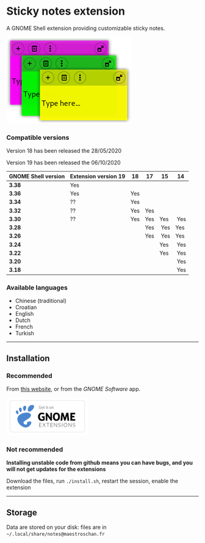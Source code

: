 # Sticky notes extension

A GNOME Shell extension providing customizable sticky notes.

![](./notes@maestroschan.fr/screenshots/about_picture.png)

### Compatible versions

Version 18 has been released the 28/05/2020

Version 19 has been released the 06/10/2020

| GNOME Shell version | Extension version 19 | 18  | 17  | 15  | 14  |
|---------------------|----------------------|-----|-----|-----|-----|
| **3.38**            | Yes                  |     |     |     |     |
| **3.36**            | Yes                  | Yes |     |     |     |
| **3.34**            | ??                   | Yes |     |     |     |
| **3.32**            | ??                   | Yes | Yes |     |     |
| **3.30**            | ??                   | Yes | Yes | Yes | Yes |
| **3.28**            |                      |     | Yes | Yes | Yes |
| **3.26**            |                      |     | Yes | Yes | Yes |
| **3.24**            |                      |     |     | Yes | Yes |
| **3.22**            |                      |     |     | Yes | Yes |
| **3.20**            |                      |     |     |     | Yes |
| **3.18**            |                      |     |     |     | Yes |

### Available languages

- Chinese (traditional)
- Croatian
- English
- Dutch
- French
- Turkish

----

## Installation

### Recommended

From [this website](https://extensions.gnome.org/extension/1357/notes/), or from
the _GNOME Software_ app.

[<img alt="" height="100" src="https://raw.githubusercontent.com/andyholmes/gnome-shell-extensions-badge/master/get-it-on-ego.svg?sanitize=true">](https://extensions.gnome.org/extension/1357/notes/)

### Not recommended

**Installing unstable code from github means you can have bugs, and you will not
get updates for the extensions**

Download the files, run `./install.sh`, restart the session, enable the extension

----

## Storage

Data are stored on your disk: files are in `~/.local/share/notes@maestroschan.fr`

<!-- TODO

si pas de motion ni de release après 1000ms, bouger la note de force (et si
besoin relâcher le bouton)

pas de raise correct quand on focus une note sans focus automatique

"éditer le titre" dans le menu
le bouton de grab aurait le titre en label, et clic-droit enroulerait


    -->

<!-- useful commands to develop:

```
gjs /usr/share/gnome-shell/org.gnome.Shell.Extensions
gnome-extensions prefs notes@maestroschan.fr
```
    -->

